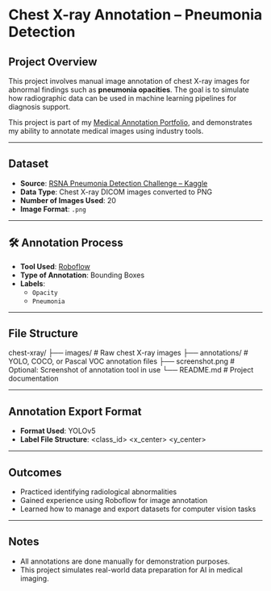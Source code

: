 # Chest X-ray Annotation – Pneumonia Detection

## Project Overview

This project involves manual image annotation of chest X-ray images for abnormal findings such as **pneumonia opacities**. The goal is to simulate how radiographic data can be used in machine learning pipelines for diagnosis support.

This project is part of my [Medical Annotation Portfolio](../..), and demonstrates my ability to annotate medical images using industry tools.

---

## Dataset

- **Source**: [RSNA Pneumonia Detection Challenge – Kaggle](https://www.kaggle.com/competitions/rsna-pneumonia-detection-challenge/data)
- **Data Type**: Chest X-ray DICOM images converted to PNG
- **Number of Images Used**: 20
- **Image Format**: `.png`

---

## 🛠️ Annotation Process

- **Tool Used**: [Roboflow](https://app.roboflow.com/)
- **Type of Annotation**: Bounding Boxes
- **Labels**:
  - `Opacity`
  - `Pneumonia`

---

## File Structure
chest-xray/
├── images/               # Raw chest X-ray images
├── annotations/          # YOLO, COCO, or Pascal VOC annotation files
├── screenshot.png        # Optional: Screenshot of annotation tool in use
└── README.md             # Project documentation

---

## Annotation Export Format
- **Format Used**: YOLOv5
- **Label File Structure**: <class_id> <x_center> <y_center> <width> <height>

---

## Outcomes

- Practiced identifying radiological abnormalities
- Gained experience using Roboflow for image annotation
- Learned how to manage and export datasets for computer vision tasks

---

## Notes

- All annotations are done manually for demonstration purposes.
- This project simulates real-world data preparation for AI in medical imaging.
